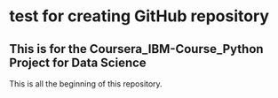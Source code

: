 # test for creating GitHub repository

## This is for the Coursera_IBM-Course_Python Project for Data Science

This is all the beginning of this repository.
